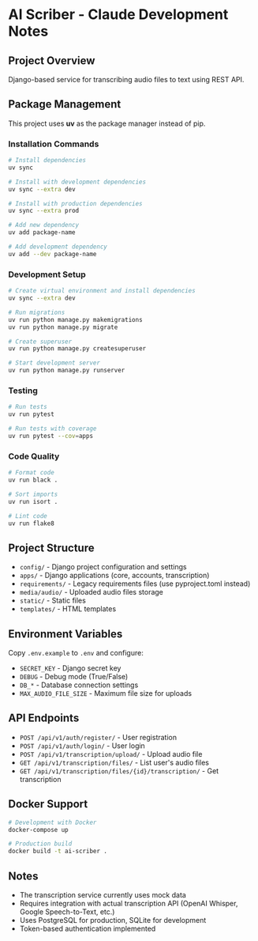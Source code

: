 # AI Scriber - Claude Development Notes

## Project Overview
Django-based service for transcribing audio files to text using REST API.

## Package Management
This project uses **uv** as the package manager instead of pip.

### Installation Commands
```bash
# Install dependencies
uv sync

# Install with development dependencies
uv sync --extra dev

# Install with production dependencies
uv sync --extra prod

# Add new dependency
uv add package-name

# Add development dependency
uv add --dev package-name
```

### Development Setup
```bash
# Create virtual environment and install dependencies
uv sync --extra dev

# Run migrations
uv run python manage.py makemigrations
uv run python manage.py migrate

# Create superuser
uv run python manage.py createsuperuser

# Start development server
uv run python manage.py runserver
```

### Testing
```bash
# Run tests
uv run pytest

# Run tests with coverage
uv run pytest --cov=apps
```

### Code Quality
```bash
# Format code
uv run black .

# Sort imports
uv run isort .

# Lint code
uv run flake8
```

## Project Structure
- `config/` - Django project configuration and settings
- `apps/` - Django applications (core, accounts, transcription)
- `requirements/` - Legacy requirements files (use pyproject.toml instead)
- `media/audio/` - Uploaded audio files storage
- `static/` - Static files
- `templates/` - HTML templates

## Environment Variables
Copy `.env.example` to `.env` and configure:
- `SECRET_KEY` - Django secret key
- `DEBUG` - Debug mode (True/False)
- `DB_*` - Database connection settings
- `MAX_AUDIO_FILE_SIZE` - Maximum file size for uploads

## API Endpoints
- `POST /api/v1/auth/register/` - User registration
- `POST /api/v1/auth/login/` - User login
- `POST /api/v1/transcription/upload/` - Upload audio file
- `GET /api/v1/transcription/files/` - List user's audio files
- `GET /api/v1/transcription/files/{id}/transcription/` - Get transcription

## Docker Support
```bash
# Development with Docker
docker-compose up

# Production build
docker build -t ai-scriber .
```

## Notes
- The transcription service currently uses mock data
- Requires integration with actual transcription API (OpenAI Whisper, Google Speech-to-Text, etc.)
- Uses PostgreSQL for production, SQLite for development
- Token-based authentication implemented